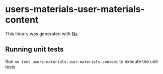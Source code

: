 # users-materials-user-materials-content

This library was generated with [Nx](https://nx.dev).

## Running unit tests

Run `nx test users-materials-user-materials-content` to execute the unit tests.
